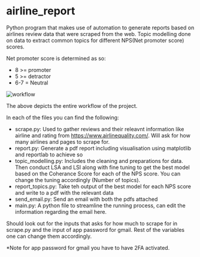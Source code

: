 # airline_report
Python program that makes use of automation to generate reports based on airlines review data that were scraped from the web. Topic modelling done on data to extract common topics for different NPS(Net promoter score) scores.

Net promoter score is determined as so:
- 8 >= promoter
- 5 >= detractor
- 6-7 = Neutral

![workflow](https://github.com/user-attachments/assets/f65d7db7-3b27-4f8a-8108-0d481c890c4c)

The above depicts the entire workflow of the project.

In each of the files you can find the following:
-  scrape.py: Used to gather reviews and their releavnt information like airline and rating from https://www.airlinequality.com/. Will ask for how many airlines and pages to scrape for.
-  report.py: Generate a pdf report including visualisation using matplotlib and reportlab to achieve so
-  topic_modelling.py: Includes the cleaning and preparations for data. Then conduct LSA and LSI along with fine tuning to get the best model based on the Coherance Score for each of the NPS score. You can change the tuning accordingly (Number of topics).
-  report_topics.py: Take teh output of the best model for each NPS score and write to a pdf with the relevant data
-  send_email.py: Send an email with both the pdfs attached
-  main.py: A python file to streamline the running process, can edit the information regarding the email here.

Should look out for the inputs that asks for how much to scrape for in scrape.py and the input of app password for gmail. Rest of the variables one can change them accordingly.

*Note for app password for gmail you have to have 2FA activated.
